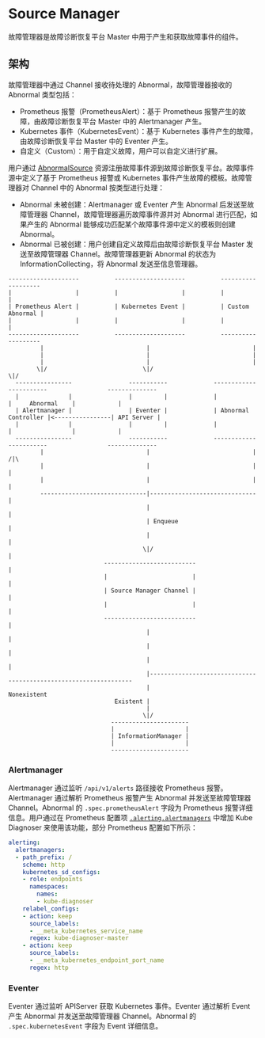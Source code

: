 # Source Manager

故障管理器是故障诊断恢复平台 Master 中用于产生和获取故障事件的组件。

## 架构

故障管理器中通过 Channel 接收待处理的 Abnormal，故障管理器接收的 Abnormal 类型包括：

* Prometheus 报警（PrometheusAlert）：基于 Prometheus 报警产生的故障，由故障诊断恢复平台 Master 中的 Alertmanager 产生。
* Kubernetes 事件（KubernetesEvent）：基于 Kubernetes 事件产生的故障，由故障诊断恢复平台 Master 中的 Eventer 产生。
* 自定义（Custom）：用于自定义故障，用户可以自定义进行扩展。

用户通过 [AbnormalSource](../api/abnormal-source.md) 资源注册故障事件源到故障诊断恢复平台。故障事件源中定义了基于 Prometheus 报警或 Kubernetes 事件产生故障的模板。故障管理器对 Channel 中的 Abnormal 按类型进行处理：

* Abnormal 未被创建：Alertmanager 或 Eventer 产生 Abnormal 后发送至故障管理器 Channel，故障管理器遍历故障事件源并对 Abnormal 进行匹配，如果产生的 Abnormal 能够成功匹配某个故障事件源中定义的模板则创建 Abnormal。
* Abnormal 已被创建：用户创建自定义故障后由故障诊断恢复平台 Master 发送至故障管理器 Channel。故障管理器更新 Abnormal 的状态为 InformationCollecting，将 Abnormal 发送至信息管理器。

```
--------------------          --------------------          -------------------
|                  |          |                  |          |                 |
| Prometheus Alert |          | Kubernetes Event |          | Custom Abnormal |
|                  |          |                  |          |                 |
--------------------          --------------------          -------------------
         |                             |                             |
         |                             |                             |
         |                             |                             |
        \|/                           \|/                           \|/
  ----------------                -----------             -----------------------                 --------------
  |              |                |         |             |                     |     Abnormal    |            |
  | Alertmanager |                | Eventer |             | Abnormal Controller |<----------------| API Server |
  |              |                |         |             |                     |                 |            |
  ----------------                -----------             -----------------------                 --------------
         |                             |                             |                                 /|\
         |                             |                             |                                  |
         |                             |                             |                                  |
         ------------------------------|------------------------------                                  |
                                       |                                                                |
                                       | Enqueue                                                        |
                                       |                                                                |
                                      \|/                                                               |
                           --------------------------                                                   |
                           |                        |                                                   |
                           | Source Manager Channel |                                                   |
                           |                        |                                                   |
                           --------------------------                                                   |
                                       |                                                                |
                                       |                                                                |
                                       |                                                                |
                                       |-----------------------------------------------------------------
                                       |                           Nonexistent
                              Existent |
                                       |
                                      \|/
                             ----------------------
                             |                    |
                             | InformationManager |
                             |                    |
                             ----------------------
```

### Alertmanager

Alertmanager 通过监听 `/api/v1/alerts` 路径接收 Prometheus 报警。Alertmanager 通过解析 Prometheus 报警产生 Abnormal 并发送至故障管理器 Channel。Abnormal 的 `.spec.prometheusAlert` 字段为 Prometheus 报警详细信息。用户通过在 Prometheus 配置项 [`.alerting.alertmanagers`](https://prometheus.io/docs/prometheus/latest/configuration/configuration/#alertmanager_config) 中增加 Kube Diagnoser 来使用该功能，部分 Prometheus 配置如下所示：

```yaml
alerting:
  alertmanagers:
  - path_prefix: /
    scheme: http
    kubernetes_sd_configs:
    - role: endpoints
      namespaces:
        names:
        - kube-diagnoser
    relabel_configs:
    - action: keep
      source_labels:
      - __meta_kubernetes_service_name
      regex: kube-diagnoser-master
    - action: keep
      source_labels:
      - __meta_kubernetes_endpoint_port_name
      regex: http
```

### Eventer

Eventer 通过监听 APIServer 获取 Kubernetes 事件。Eventer 通过解析 Event 产生 Abnormal 并发送至故障管理器 Channel。Abnormal 的 `.spec.kubernetesEvent` 字段为 Event 详细信息。

